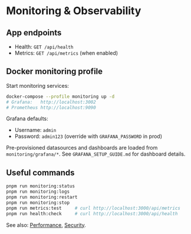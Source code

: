# Monitoring & Observability

## App endpoints
- Health: `GET /api/health`
- Metrics: `GET /api/metrics` (when enabled)

## Docker monitoring profile
Start monitoring services:
```bash
docker-compose --profile monitoring up -d
# Grafana:   http://localhost:3002
# Prometheus http://localhost:9090
```

Grafana defaults:
- Username: `admin`
- Password: `admin123` (override with `GRAFANA_PASSWORD` in prod)

Pre-provisioned datasources and dashboards are loaded from `monitoring/grafana/*`. See `GRAFANA_SETUP_GUIDE.md` for dashboard details.

## Useful commands
```bash
pnpm run monitoring:status
pnpm run monitoring:logs
pnpm run monitoring:restart
pnpm run monitoring:stop
pnpm run metrics:test     # curl http://localhost:3000/api/metrics
pnpm run health:check     # curl http://localhost:3000/api/health
```

See also: [Performance](Performance), [Security](Security).